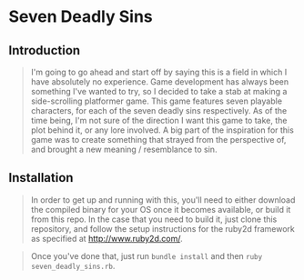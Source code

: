 # Seven Deadly Sins

## Introduction

> I'm going to go ahead and start off by saying this is a field in which I have absolutely no experience. Game development has always been something I've wanted to try, so I decided to take a stab at making a side-scrolling platformer game.
> This game features seven playable characters, for each of the seven deadly sins respectively. As of the time being, I'm not sure of the direction I want this game to take, the plot behind it, or any lore involved. A big part of the inspiration for this game was to create something that strayed from the perspective of, and brought a new meaning / resemblance to sin.

## Installation

> In order to get up and running with this, you'll need to either download the compiled binary for your OS once it becomes available, or build it from this repo. In the case that you need to build it, just clone this repository, and follow the setup instructions for the ruby2d framework as specified at http://www.ruby2d.com/.

> Once you've done that, just run `bundle install` and then `ruby seven_deadly_sins.rb`.